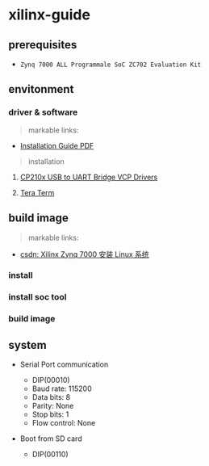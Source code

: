 # xilinx-guide

## prerequisites

-   `Zynq 7000 ALL Programmale SoC ZC702 Evaluation Kit`

## envitonment

### driver & software

> markable links:

-   [Installation Guide PDF](https://www.xilinx.com/support/documentation/boards_and_kits/install/ug1033-cp210x-usb-uart-install.pdf)

> installation

1. [CP210x USB to UART Bridge VCP Drivers](https://www.silabs.com/developers/usb-to-uart-bridge-vcp-drivers)

2. [Tera Term](https://ttssh2.osdn.jp/index.html.en)

## build image

> markable links:

-   [csdn: Xilinx Zynq 7000 安装 Linux 系统](https://blog.csdn.net/STR618/article/details/84188766)

### install <image tool>

### install soc tool

### build image

## system

-   Serial Port communication

    -   DIP(00010)
    -   Baud rate: 115200
    -   Data bits: 8
    -   Parity: None
    -   Stop bits: 1
    -   Flow control: None

-   Boot from SD card

    -   DIP(00110)
